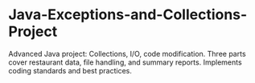 # Java-Exceptions-and-Collections-Project
Advanced Java project: Collections, I/O, code modification. Three parts cover restaurant data, file handling, and summary reports. Implements coding standards and best practices.
